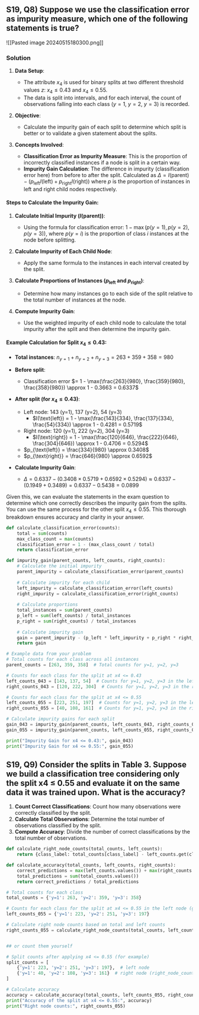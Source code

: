 
## S19, Q8) Suppose we use the classification error as impurity measure, which one of the following statements is true?
![[Pasted image 20240515180300.png]]
### Solution

1. **Data Setup**:
   - The attribute $x_4$ is used for binary splits at two different threshold values $z$: $x_4 \leq 0.43$ and $x_4 \leq 0.55$.
   - The data is split into intervals, and for each interval, the count of observations falling into each class ($y = 1$, $y = 2$, $y = 3$) is recorded.

2. **Objective**:
   - Calculate the impurity gain of each split to determine which split is better or to validate a given statement about the splits.

3. **Concepts Involved**:
   - **Classification Error as Impurity Measure**: This is the proportion of incorrectly classified instances if a node is split in a certain way.
   - **Impurity Gain Calculation**: The difference in impurity (classification error here) from before to after the split. Calculated as $\Delta = I(\text{parent}) - (p_{\text{left}} I(\text{left}) + p_{\text{right}} I(\text{right}))$ where $p$ is the proportion of instances in left and right child nodes respectively.

#### Steps to Calculate the Impurity Gain:

1. **Calculate Initial Impurity ($I(\text{parent})$)**:
   - Using the formula for classification error: $1 - \max(p(y=1), p(y=2), p(y=3))$, where $p(y=i)$ is the proportion of class $i$ instances at the node before splitting.

2. **Calculate Impurity of Each Child Node**:
   - Apply the same formula to the instances in each interval created by the split.

3. **Calculate Proportions of Instances ($p_{\text{left}}$ and $p_{\text{right}}$)**:
   - Determine how many instances go to each side of the split relative to the total number of instances at the node.

4. **Compute Impurity Gain**:
   - Use the weighted impurity of each child node to calculate the total impurity after the split and then determine the impurity gain.

#### Example Calculation for Split $x_4 \leq 0.43$:

- **Total instances**: $n_{y=1} + n_{y=2} + n_{y=3} = 263 + 359 + 358 = 980$
- **Before split**: 
  - Classification error $= 1 - \max(\frac{263}{980}, \frac{359}{980}, \frac{358}{980}) \approx 1 - 0.3663 = 0.6337$

- **After split (for $x_4 \leq 0.43$)**:
  - Left node: 143 (y=1), 137 (y=2), 54 (y=3)
    - $I(\text{left}) = 1 - \max(\frac{143}{334}, \frac{137}{334}, \frac{54}{334}) \approx 1 - 0.4281 = 0.5719$
  - Right node: 120 (y=1), 222 (y=2), 304 (y=3)
    - $I(\text{right}) = 1 - \max(\frac{120}{646}, \frac{222}{646}, \frac{304}{646}) \approx 1 - 0.4706 = 0.5294$
  - $p_{\text{left}} = \frac{334}{980} \approx 0.3408$
  - $p_{\text{right}} = \frac{646}{980} \approx 0.6592$

- **Calculate Impurity Gain**:
  - $\Delta = 0.6337 - (0.3408 \times 0.5719 + 0.6592 \times 0.5294) \approx 0.6337 - (0.1949 + 0.3489) = 0.6337 - 0.5438 = 0.0899$

Given this, we can evaluate the statements in the exam question to determine which one correctly describes the impurity gain from the splits. You can use the same process for the other split $x_4 \leq 0.55$. This thorough breakdown ensures accuracy and clarity in your answer.

```python
def calculate_classification_error(counts):
    total = sum(counts)
    max_class_count = max(counts)
    classification_error = 1 - (max_class_count / total)
    return classification_error

def impurity_gain(parent_counts, left_counts, right_counts):
    # Calculate the initial impurity
    parent_impurity = calculate_classification_error(parent_counts)
    
    # Calculate impurity for each child
    left_impurity = calculate_classification_error(left_counts)
    right_impurity = calculate_classification_error(right_counts)
    
    # Calculate proportions
    total_instances = sum(parent_counts)
    p_left = sum(left_counts) / total_instances
    p_right = sum(right_counts) / total_instances
    
    # Calculate impurity gain
    gain = parent_impurity - (p_left * left_impurity + p_right * right_impurity)
    return gain

# Example data from your problem
# Total counts for each class across all instances
parent_counts = [263, 359, 358]  # Total counts for y=1, y=2, y=3

# Counts for each class for the split at x4 <= 0.43
left_counts_043 = [143, 137, 54]  # Counts for y=1, y=2, y=3 in the left node
right_counts_043 = [120, 222, 304]  # Counts for y=1, y=2, y=3 in the right node

# Counts for each class for the split at x4 <= 0.55
left_counts_055 = [223, 251, 197]  # Counts for y=1, y=2, y=3 in the left node
right_counts_055 = [40, 108, 161]  # Counts for y=1, y=2, y=3 in the right node

# Calculate impurity gains for each split
gain_043 = impurity_gain(parent_counts, left_counts_043, right_counts_043)
gain_055 = impurity_gain(parent_counts, left_counts_055, right_counts_055)

print("Impurity Gain for x4 <= 0.43:", gain_043)
print("Impurity Gain for x4 <= 0.55:", gain_055)
```

## S19, Q9) Consider the splits in Table 3. Suppose we build a classification tree considering only the split x4 ≤ 0.55 and evaluate it on the same data it was trained upon. What is the accuracy?

1. **Count Correct Classifications**: Count how many observations were correctly classified by the split.
2. **Calculate Total Observations**: Determine the total number of observations classified by the split.
3. **Compute Accuracy**: Divide the number of correct classifications by the total number of observations.


```python
def calculate_right_node_counts(total_counts, left_counts):
    return {class_label: total_counts[class_label] - left_counts.get(class_label, 0) for class_label in total_counts}

def calculate_accuracy(total_counts, left_counts, right_counts):
    correct_predictions = max(left_counts.values()) + max(right_counts.values())
    total_predictions = sum(total_counts.values())
    return correct_predictions / total_predictions

# Total counts for each class
total_counts = {'y=1': 263, 'y=2': 359, 'y=3': 358}

# Counts for each class for the split at x4 <= 0.55 in the left node (given)
left_counts_055 = {'y=1': 223, 'y=2': 251, 'y=3': 197}

# Calculate right node counts based on total and left counts
right_counts_055 = calculate_right_node_counts(total_counts, left_counts_055)


## or count them yourself

# Split counts after applying x4 <= 0.55 (for example)  
split_counts = [  
    {'y=1': 223, 'y=2': 251, 'y=3': 197},  # left node  
    {'y=1': 40, 'y=2': 108, 'y=3': 161}  # right node (right_node_count=total_class_count−left_node_count)  
]

# Calculate accuracy
accuracy = calculate_accuracy(total_counts, left_counts_055, right_counts_055)
print("Accuracy of the split at x4 <= 0.55:", accuracy)
print("Right node counts:", right_counts_055)
```

